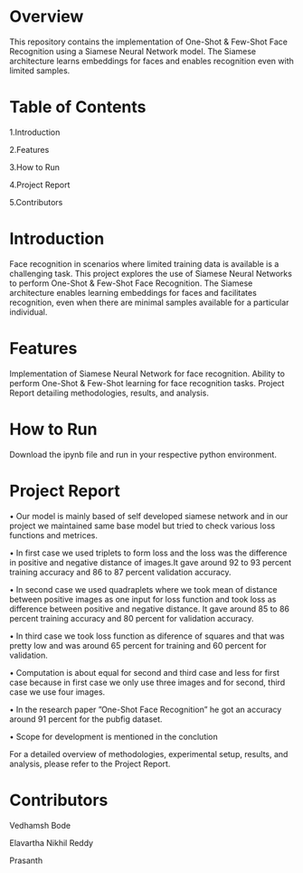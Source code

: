 # Overview
This repository contains the implementation of One-Shot & Few-Shot Face Recognition using a Siamese Neural Network model. The Siamese architecture learns embeddings for faces and enables recognition even with limited samples.

# Table of Contents
1.Introduction

2.Features

3.How to Run

4.Project Report

5.Contributors

# Introduction
Face recognition in scenarios where limited training data is available is a challenging task. This project explores the use of Siamese Neural Networks to perform One-Shot & Few-Shot Face Recognition. The Siamese architecture enables learning embeddings for faces and facilitates recognition, even when there are minimal samples available for a particular individual.

# Features
Implementation of Siamese Neural Network for face recognition.
Ability to perform One-Shot & Few-Shot learning for face recognition tasks.
Project Report detailing methodologies, results, and analysis.

# How to Run
Download the ipynb file and run in your respective python environment.

# Project Report

• Our model is mainly based of self developed siamese
network and in our project we maintained same base model
but tried to check various loss functions and metrices.

• In first case we used triplets to form loss and the loss was
the difference in positive and negative distance of images.It
gave around 92 to 93 percent training accuracy and 86 to 87
percent validation accuracy.

• In second case we used quadraplets where we took mean of
distance between positive images as one input for loss function
and took loss as difference between positive and negative
distance. It gave around 85 to 86 percent training accuracy
and 80 percent for validation accuracy.

• In third case we took loss function as diference of squares
and that was pretty low and was around 65 percent for training
and 60 percent for validation.

• Computation is about equal for second and third case and
less for first case because in first case we only use three images
and for second, third case we use four images.

• In the research paper ”One-Shot Face Recognition” he got
an accuracy around 91 percent for the pubfig dataset.

• Scope for development is mentioned in the conclution

For a detailed overview of methodologies, experimental setup, results, and analysis, please refer to the Project Report.

# Contributors
Vedhamsh Bode 

Elavartha Nikhil Reddy

Prasanth
